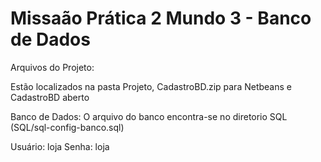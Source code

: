 # Missaão Prática 2 Mundo 3 - Banco de Dados

Arquivos do Projeto:

Estão localizados na pasta Projeto, CadastroBD.zip para Netbeans e CadastroBD aberto

Banco de Dados:
O arquivo do banco encontra-se no diretorio SQL (SQL/sql-config-banco.sql)

Usuário: loja
Senha: loja
